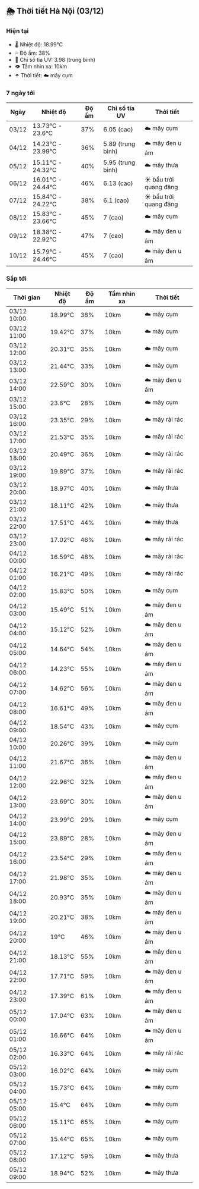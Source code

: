 ## 🌦️ Thời tiết Hà Nội (03/12)

### Hiện tại

- 🌡️ Nhiệt độ: 18.99℃
- 💦 Độ ẩm: 38%
- 🌟 Chỉ số tia UV: 3.98 (trung bình)
- 👁️ Tầm nhìn xa: 10km
- ☂️ Thời tiết: ☁️ mây cụm

### 7 ngày tới

| Ngày | Nhiệt độ | Độ ẩm | Chỉ số tia UV | Thời tiết |
| --- | --- | --- | --- | --- |
| 03/12 | 13.73℃ - 23.6℃ | 37% | 6.05 (cao) | ☁️ mây cụm |
| 04/12 | 14.23℃ - 23.99℃ | 36% | 5.89 (trung bình) | ☁️ mây đen u ám |
| 05/12 | 15.11℃ - 24.32℃ | 40% | 5.95 (trung bình) | ☁️ mây thưa |
| 06/12 | 16.01℃ - 24.44℃ | 46% | 6.13 (cao) | ☀️ bầu trời quang đãng |
| 07/12 | 15.84℃ - 24.22℃ | 38% | 6.1 (cao) | ☀️ bầu trời quang đãng |
| 08/12 | 15.83℃ - 23.66℃ | 45% | 7 (cao) | ☁️ mây cụm |
| 09/12 | 18.38℃ - 22.92℃ | 47% | 7 (cao) | ☁️ mây đen u ám |
| 10/12 | 15.79℃ - 24.46℃ | 45% | 7 (cao) | ☁️ mây đen u ám |

### Sắp tới

| Thời gian | Nhiệt độ | Độ ẩm | Tầm nhìn xa | Thời tiết |
| --- | --- | --- | --- | --- |
| 03/12 10:00 | 18.99℃ | 38% | 10km | ☁️ mây cụm |
| 03/12 11:00 | 19.42℃ | 37% | 10km | ☁️ mây cụm |
| 03/12 12:00 | 20.31℃ | 35% | 10km | ☁️ mây cụm |
| 03/12 13:00 | 21.44℃ | 33% | 10km | ☁️ mây cụm |
| 03/12 14:00 | 22.59℃ | 30% | 10km | ☁️ mây đen u ám |
| 03/12 15:00 | 23.6℃ | 28% | 10km | ☁️ mây cụm |
| 03/12 16:00 | 23.35℃ | 29% | 10km | ☁️ mây rải rác |
| 03/12 17:00 | 21.53℃ | 35% | 10km | ☁️ mây rải rác |
| 03/12 18:00 | 20.49℃ | 36% | 10km | ☁️ mây rải rác |
| 03/12 19:00 | 19.89℃ | 37% | 10km | ☁️ mây rải rác |
| 03/12 20:00 | 18.97℃ | 40% | 10km | ☁️ mây thưa |
| 03/12 21:00 | 18.11℃ | 42% | 10km | ☁️ mây thưa |
| 03/12 22:00 | 17.51℃ | 44% | 10km | ☁️ mây thưa |
| 03/12 23:00 | 17.02℃ | 46% | 10km | ☁️ mây rải rác |
| 04/12 00:00 | 16.59℃ | 48% | 10km | ☁️ mây rải rác |
| 04/12 01:00 | 16.21℃ | 49% | 10km | ☁️ mây rải rác |
| 04/12 02:00 | 15.83℃ | 50% | 10km | ☁️ mây cụm |
| 04/12 03:00 | 15.49℃ | 51% | 10km | ☁️ mây đen u ám |
| 04/12 04:00 | 15.12℃ | 52% | 10km | ☁️ mây đen u ám |
| 04/12 05:00 | 14.64℃ | 54% | 10km | ☁️ mây đen u ám |
| 04/12 06:00 | 14.23℃ | 55% | 10km | ☁️ mây đen u ám |
| 04/12 07:00 | 14.62℃ | 56% | 10km | ☁️ mây đen u ám |
| 04/12 08:00 | 16.61℃ | 49% | 10km | ☁️ mây đen u ám |
| 04/12 09:00 | 18.54℃ | 43% | 10km | ☁️ mây cụm |
| 04/12 10:00 | 20.26℃ | 39% | 10km | ☁️ mây cụm |
| 04/12 11:00 | 21.67℃ | 36% | 10km | ☁️ mây đen u ám |
| 04/12 12:00 | 22.96℃ | 32% | 10km | ☁️ mây đen u ám |
| 04/12 13:00 | 23.69℃ | 30% | 10km | ☁️ mây đen u ám |
| 04/12 14:00 | 23.99℃ | 29% | 10km | ☁️ mây cụm |
| 04/12 15:00 | 23.89℃ | 28% | 10km | ☁️ mây đen u ám |
| 04/12 16:00 | 23.54℃ | 29% | 10km | ☁️ mây đen u ám |
| 04/12 17:00 | 21.98℃ | 35% | 10km | ☁️ mây đen u ám |
| 04/12 18:00 | 20.93℃ | 35% | 10km | ☁️ mây đen u ám |
| 04/12 19:00 | 20.21℃ | 38% | 10km | ☁️ mây đen u ám |
| 04/12 20:00 | 19℃ | 46% | 10km | ☁️ mây đen u ám |
| 04/12 21:00 | 18.13℃ | 55% | 10km | ☁️ mây đen u ám |
| 04/12 22:00 | 17.71℃ | 59% | 10km | ☁️ mây đen u ám |
| 04/12 23:00 | 17.39℃ | 61% | 10km | ☁️ mây đen u ám |
| 05/12 00:00 | 17.04℃ | 63% | 10km | ☁️ mây đen u ám |
| 05/12 01:00 | 16.66℃ | 64% | 10km | ☁️ mây đen u ám |
| 05/12 02:00 | 16.33℃ | 64% | 10km | ☁️ mây rải rác |
| 05/12 03:00 | 16.02℃ | 64% | 10km | ☁️ mây cụm |
| 05/12 04:00 | 15.73℃ | 64% | 10km | ☁️ mây cụm |
| 05/12 05:00 | 15.4℃ | 64% | 10km | ☁️ mây cụm |
| 05/12 06:00 | 15.11℃ | 65% | 10km | ☁️ mây cụm |
| 05/12 07:00 | 15.44℃ | 65% | 10km | ☁️ mây cụm |
| 05/12 08:00 | 17.12℃ | 59% | 10km | ☁️ mây thưa |
| 05/12 09:00 | 18.94℃ | 52% | 10km | ☁️ mây thưa |

